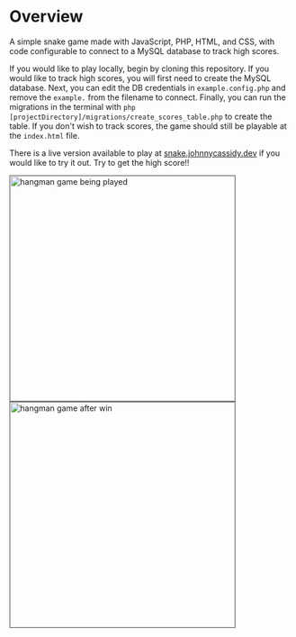 # Overview

A simple snake game made with JavaScript, PHP, HTML, and CSS, with code configurable to connect to a MySQL database to track high scores.

If you would like to play locally, begin by cloning this repository. If you would like to track high scores, you will first need to create the MySQL database. Next, you can edit the DB credentials in `example.config.php` and remove the `example.` from the filename to connect. Finally, you can run the migrations in the terminal with `php [projectDirectory]/migrations/create_scores_table.php` to create the table. If you don't wish to track scores, the game should still be playable at the `index.html` file.

There is a live version available to play at [snake.johnnycassidy.dev](https://snake.johnnycassidy.dev) if you would like to try it out. Try to get the high score!!

  <img style="border: 1px solid #666;" src="https://snake.johnnycassidy.dev/images/screenshot_one.png" alt="hangman game being played" width="400" height="400">

  <img style="border: 1px solid #666;" src="https://snake.johnnycassidy.dev/images/screenshot_two.png" alt="hangman game after win" width="400" height="400">
